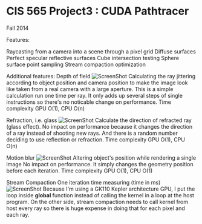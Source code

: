 CIS 565 Project3 : CUDA Pathtracer
===================

Fall 2014

Features:

Raycasting from a camera into a scene through a pixel grid
Diffuse surfaces
Perfect specular reflective surfaces
Cube intersection testing
Sphere surface point sampling
Stream compaction optimization

Additional features:
Depth of field
![ScreenShot](https://raw.githubusercontent.com/CyborgYL/Project3-Pathtracer/master/result/dof.PNG)
Calculating the ray jittering according to object position and camera position to make the image look like taken from a real camera with a large aperture.
This is a simple calculation run one time per ray. It only adds up several steps of single instructions so there's no noticable change on performance.
Time complexity GPU O(1), CPU O(n)

Refraction, i.e. glass
![ScreenShot](https://raw.githubusercontent.com/CyborgYL/Project3-Pathtracer/master/result/pathtracer.PNG)
Calculate the direction of refracted ray (glass effect).
No impact on performance because it changes the direction of a ray instead of shooting new rays. And there is a random number deciding to use reflection or refraction.
Time complexity GPU O(1), CPU O(n)

Motion blur
![ScreenShot](https://raw.githubusercontent.com/CyborgYL/Project3-Pathtracer/master/result/motion.PNG)
Altering object's position while rendering a single image
No impact on performance. It simply changes the geometry position before each iteration.
Time complexity GPU O(1), CPU O(1)

Stream Compaction
One iteration time measuring (time in ms)
![ScreenShot](https://raw.githubusercontent.com/CyborgYL/Project3-Pathtracer/master/result/performance.PNG)
Because I'm using a  GK110 Kepler architecture GPU, I put the loop inside __global__ function instead of calling the kernel in a loop at the host program. On the other side, stream compaction needs to call kernel from host every ray so there is huge expense in doing that for each pixel and each ray.
